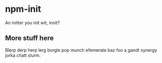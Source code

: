 # npm-init

An initter you init wit, innit?


















































<extoc></extoc>

## More stuff here

Blerp derp herp lerg borgle pop munch efemerate baz foo a gandt synergy
jorka chatt slurm.
